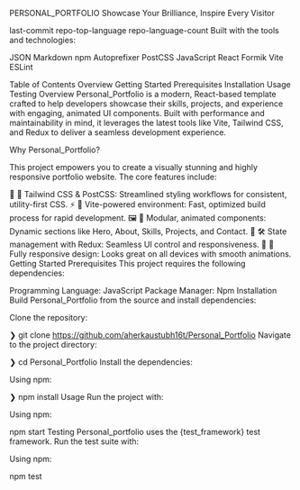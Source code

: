 PERSONAL_PORTFOLIO
Showcase Your Brilliance, Inspire Every Visitor

last-commit repo-top-language repo-language-count
Built with the tools and technologies:

JSON Markdown npm Autoprefixer PostCSS
JavaScript React Formik Vite ESLint

Table of Contents
Overview
Getting Started
Prerequisites
Installation
Usage
Testing
Overview
Personal_Portfolio is a modern, React-based template crafted to help developers showcase their skills, projects, and experience with engaging, animated UI components. Built with performance and maintainability in mind, it leverages the latest tools like Vite, Tailwind CSS, and Redux to deliver a seamless development experience.

Why Personal_Portfolio?

This project empowers you to create a visually stunning and highly responsive portfolio website. The core features include:

🎨 🧩 Tailwind CSS & PostCSS: Streamlined styling workflows for consistent, utility-first CSS.
⚡ 🚀 Vite-powered environment: Fast, optimized build process for rapid development.
🖼️ 🌟 Modular, animated components: Dynamic sections like Hero, About, Skills, Projects, and Contact.
🔄 🛠️ State management with Redux: Seamless UI control and responsiveness.
🎯 📱 Fully responsive design: Looks great on all devices with smooth animations.
Getting Started
Prerequisites
This project requires the following dependencies:

Programming Language: JavaScript
Package Manager: Npm
Installation
Build Personal_Portfolio from the source and install dependencies:

Clone the repository:

❯ git clone https://github.com/aherkaustubh16t/Personal_Portfolio
Navigate to the project directory:

❯ cd Personal_Portfolio
Install the dependencies:

Using npm:

❯ npm install
Usage
Run the project with:

Using npm:

npm start
Testing
Personal_portfolio uses the {test_framework} test framework. Run the test suite with:

Using npm:

npm test
